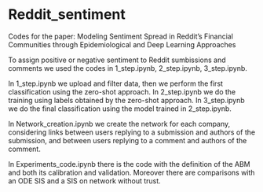 # Reddit_sentiment
Codes for the paper: Modeling Sentiment Spread in Reddit’s Financial Communities through Epidemiological and Deep Learning Approaches

To assign positive or negative sentiment to Reddit sumbissions and comments we used the codes in 1_step.ipynb, 2_step.ipynb, 3_step.ipynb.

In 1_step.ipynb we upload and filter data, then we perform the first classification using the zero-shot approach.
In 2_step.ipynb we do the training using labels obtained by the zero-shot approach.
In 3_step.ipynb we do the final classification using the model trained in 2_step.ipynb.

In Network_creation.ipynb we create the network for each company, considering links between users replying to a submission and authors of the submission, and between users replying to a comment and authors of the comment.

In Experiments_code.ipynb there is the code with the definition of the ABM and both its calibration and validation. Moreover there are comparisons with an ODE SIS and a SIS on network without trust. 

